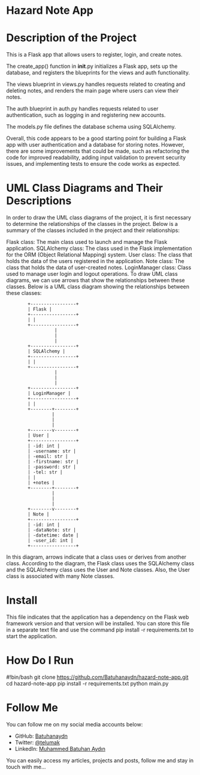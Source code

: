 # Hazard Note App

# Description of the Project
This is a Flask app that allows users to register, login, and create notes.

The create_app() function in __init__.py initializes a Flask app, sets up the database, and registers the blueprints for the views and auth functionality.

The views blueprint in views.py handles requests related to creating and deleting notes, and renders the main page where users can view their notes.

The auth blueprint in auth.py handles requests related to user authentication, such as logging in and registering new accounts.

The models.py file defines the database schema using SQLAlchemy.

Overall, this code appears to be a good starting point for building a Flask app with user authentication and a database for storing notes. However, there are some improvements that could be made, such as refactoring the code for improved readability, adding input validation to prevent security issues, and implementing tests to ensure the code works as expected.

# UML Class Diagrams and Their Descriptions

In order to draw the UML class diagrams of the project, it is first necessary to determine the relationships of the classes in the project. Below is a summary of the classes included in the project and their relationships:

Flask class: The main class used to launch and manage the Flask application.
SQLAlchemy class: The class used in the Flask implementation for the ORM (Object Relational Mapping) system.
User class: The class that holds the data of the users registered in the application.
Note class: The class that holds the data of user-created notes.
LoginManager class: Class used to manage user login and logout operations.
To draw UML class diagrams, we can use arrows that show the relationships between these classes. Below is a UML class diagram showing the relationships between these classes:

            +-----------------+
            | Flask |
            +-----------------+
            | |
            +-----------------+
                      |
                      |
                      |
            +-----------------+
            | SQLAlchemy |
            +-----------------+
            | |
            +-----------------+
                      |
                      |
                      |
            +-----------------+
            | LoginManager |
            +-----------------+
            | |
            +--------+--------+
                     |
                     |
                     |
            +--------v--------+
            | User |
            +-----------------+
            | -id: int |
            | -username: str |
            | -email: str |
            | -firstname: str |
            | -password: str |
            | -tel: str |
            | |
            | +notes |
            +--------+--------+
                     |
                     |
                     |
            +--------v--------+
            | Note |
            +-----------------+
            | -id: int |
            | -dataNote: str |
            | -datetime: date |
            | -user_id: int |
            +-----------------+
In this diagram, arrows indicate that a class uses or derives from another class. According to the diagram, the Flask class uses the SQLAlchemy class and the SQLAlchemy class uses the User and Note classes. Also, the User class is associated with many Note classes.

# Install
This file indicates that the application has a dependency on the Flask web framework version and that version will be installed. You can store this file in a separate text file and use the command pip install -r requirements.txt to start the application.

# How Do I Run
#!bin/bash
git clone https://github.com/Batuhanaydn/hazard-note-app.git
cd hazard-note-app
pip install -r requirements.txt
python main.py

# Follow Me
<p>You can follow me on my social media accounts below:</p><ul><li>GitHub: <a href="https://github.com/batuhanaydn">Batuhanaydn</a></li><li>Twitter: <a href="https://twitter.com/telumak" target="_new">@telumak</a></li><li>LinkedIn: <a href="https://www.linkedin.com/in/batuhan-aydinn/" target="_new">Muhammed Batuhan Aydın</a></li></ul><p>You can easily access my articles, projects and posts, follow me and stay in touch with me...</p>